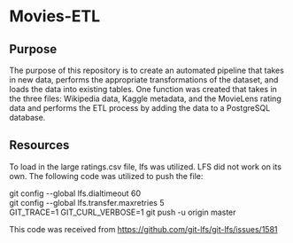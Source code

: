 # Movies-ETL

## Purpose
The purpose of this repository is to create an automated pipeline that takes in new data, performs the appropriate transformations of the dataset, and loads the data into existing tables. One function was created that takes in the three files: Wikipedia data, Kaggle metadata, and the MovieLens rating data and performs the ETL process by adding the data to a PostgreSQL database.

## Resources 
To load in the large ratings.csv file, lfs was utilized. LFS did not work on its own. The following code was utilized to push the file:

git config --global lfs.dialtimeout 60 <br/>
git config --global lfs.transfer.maxretries 5<br/>
GIT_TRACE=1 GIT_CURL_VERBOSE=1 git push -u origin master<br/>

This code was received from https://github.com/git-lfs/git-lfs/issues/1581
